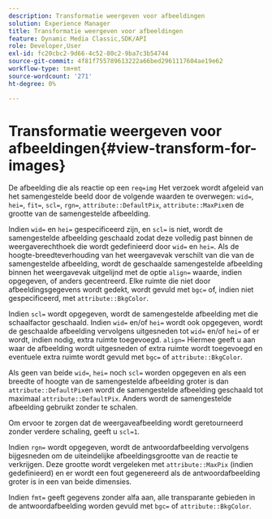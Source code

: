 ```yaml
---
description: Transformatie weergeven voor afbeeldingen
solution: Experience Manager
title: Transformatie weergeven voor afbeeldingen
feature: Dynamic Media Classic,SDK/API
role: Developer,User
exl-id: fc20cbc2-9d66-4c52-80c2-9ba7c3b54744
source-git-commit: 4f81f755789613222a66bed2961117604ae19e62
workflow-type: tm+mt
source-wordcount: '271'
ht-degree: 0%

---
```


# Transformatie weergeven voor afbeeldingen{#view-transform-for-images}

De afbeelding die als reactie op een `req=img` Het verzoek wordt afgeleid van het samengestelde beeld door de volgende waarden te overwegen: `wid=`, `hei=`, `fit=`, `scl=`, `rgn=`, `attribute::DefaultPix`, `attribute::MaxPix`en de grootte van de samengestelde afbeelding.

Indien `wid=` en `hei=` gespecificeerd zijn, en `scl=` is niet, wordt de samengestelde afbeelding geschaald zodat deze volledig past binnen de weergaverechthoek die wordt gedefinieerd door `wid=` en `hei=`. Als de hoogte-breedteverhouding van het weergavevak verschilt van die van de samengestelde afbeelding, wordt de geschaalde samengestelde afbeelding binnen het weergavevak uitgelijnd met de optie `align=` waarde, indien opgegeven, of anders gecentreerd. Elke ruimte die niet door afbeeldingsgegevens wordt gedekt, wordt gevuld met `bgc=` of, indien niet gespecificeerd, met `attribute::BkgColor`.

Indien `scl=` wordt opgegeven, wordt de samengestelde afbeelding met die schaalfactor geschaald. Indien `wid=` en/of `hei=` wordt ook opgegeven, wordt de geschaalde afbeelding vervolgens uitgesneden tot `wid=` en/of `hei=` of er wordt, indien nodig, extra ruimte toegevoegd. `align=` Hiermee geeft u aan waar de afbeelding wordt uitgesneden of extra ruimte wordt toegevoegd en eventuele extra ruimte wordt gevuld met `bgc=` of `attribute::BkgColor`.

Als geen van beide `wid=`, `hei=` noch `scl=` worden opgegeven en als een breedte of hoogte van de samengestelde afbeelding groter is dan `attribute::DefaultPix`en wordt de samengestelde afbeelding geschaald tot maximaal `attribute::DefaultPix`. Anders wordt de samengestelde afbeelding gebruikt zonder te schalen.

Om ervoor te zorgen dat de weergaveafbeelding wordt geretourneerd zonder verdere schaling, geeft u `scl=1`.

Indien `rgn=` wordt opgegeven, wordt de antwoordafbeelding vervolgens bijgesneden om de uiteindelijke afbeeldingsgrootte van de reactie te verkrijgen. Deze grootte wordt vergeleken met `attribute::MaxPix` (indien gedefinieerd) en er wordt een fout gegenereerd als de antwoordafbeelding groter is in een van beide dimensies.

Indien `fmt=` geeft gegevens zonder alfa aan, alle transparante gebieden in de antwoordafbeelding worden gevuld met `bgc=` of `attribute::BkgColor`.
